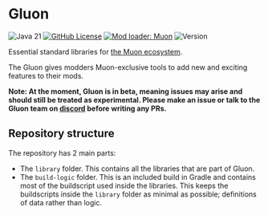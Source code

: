# Gluon

![Java 21](https://img.shields.io/badge/language-Java%2021-9B599A.svg?style=plastic)
[![GitHub License](https://img.shields.io/github/license/MuonMC/gluon?style=plastic)]()
[![Mod loader: Muon]][muon]
![Version](https://img.shields.io/github/v/tag/MuonMC/gluon?style=plastic&label=version)

Essential standard libraries for [the Muon ecosystem](https://muonmc.org/).

The Gluon gives modders Muon-exclusive tools to add new and exciting features to their mods.

**Note: At the moment, Gluon is in beta, meaning issues may arise and should still be treated as experimental.
Please make an issue or talk to the Gluon team on [discord](https://discord.muonmc.org/) before writing any PRs.**

## Repository structure

The repository has 2 main parts:

- The `library` folder. This contains all the libraries that are part of Gluon.
- The `build-logic` folder. This is an included build in Gradle and contains most of the buildscript used inside the
  libraries. This keeps the buildscripts inside the `library` folder as minimal as possible; definitions of data rather
  than logic.

<!--
## Features

Here are multiple charts of features available in Gluon which also serves as a comparison chart with Fabric API.

The charts are organized by Gluon libraries.

Quick legend:

- ✔ = Included
- ❌ = Not Included/Not Yet
- 🙅 = No plans
- 🚧 = Work In Progress
-->

[muon]: https://muonmc.org
[Mod loader: Muon]: https://img.shields.io/badge/modloader-Muon-62cd4b.svg?style=plastic
